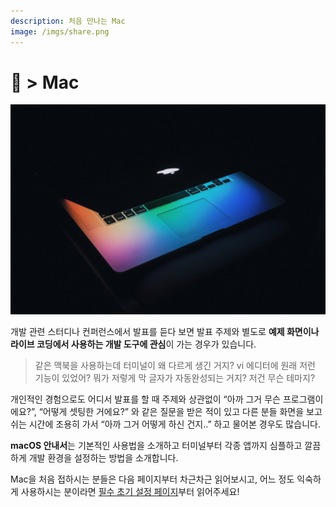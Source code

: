 ```yaml
---
description: 처음 만나는 Mac
image: /imgs/share.png
---
```


#  > Mac

![MacBook Air 2020](./imgs/index/mac.jpg)

개발 관련 스터디나 컨퍼런스에서 발표를 듣다 보면 발표 주제와 별도로 **예제 화면이나 라이브 코딩에서 사용하는 개발 도구에 관심**이 가는 경우가 있습니다.

<asciinema id="terminal-demo" title="💻 terminal" src="/mac/asciinema/terminal-demo.json" />

> 같은 맥북을 사용하는데 터미널이 왜 다르게 생긴 거지? vi 에디터에 원래 저런 기능이 있었어? 뭐가 저렇게 막 글자가 자동완성되는 거지? 저건 무슨 테마지?

개인적인 경험으로도 어디서 발표를 할 때 주제와 상관없이 “아까 그거 무슨 프로그램이에요?”, “어떻게 셋팅한 거에요?” 와 같은 질문을 받은 적이 있고 다른 분들 화면을 보고 쉬는 시간에 조용히 가서 “아까 그거 어떻게 하신 건지..” 하고 물어본 경우도 많습니다.

**macOS 안내서**는 기본적인 사용법을 소개하고 터미널부터 각종 앱까지 심플하고 깔끔하게 개발 환경을 설정하는 방법을 소개합니다.

Mac을 처음 접하시는 분들은 다음 페이지부터 차근차근 읽어보시고, 어느 정도 익숙하게 사용하시는 분이라면 [필수 초기 설정 페이지](../setup/)부터 읽어주세요!
